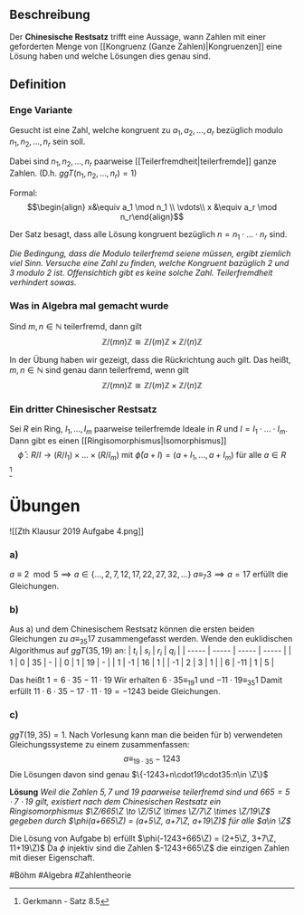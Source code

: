 ## Beschreibung
Der **Chinesische Restsatz** trifft eine Aussage, wann Zahlen mit einer geforderten Menge von [[Kongruenz (Ganze Zahlen)|Kongruenzen]] eine Lösung haben und welche Lösungen dies genau sind.

## Definition
### Enge Variante
Gesucht ist eine Zahl, welche kongruent zu $a_1, a_2, ..., a_r$ bezüglich modulo $n_1, n_2, ..., n_r$ sein soll.

Dabei sind $n_1, n_2, ..., n_r$ paarweise [[Teilerfremdheit|teilerfremde]] ganze Zahlen. (D.h. $ggT(n_1, n_2, ..., n_r) = 1$)

Formal:
$$\begin{align} x&\equiv a_1 \mod n_1 \\
\vdots\\
x &\equiv a_r \mod n_r\end{align}$$

Der Satz besagt, dass alle Lösung kongruent bezüglich $n=n_1 \cdot ... \cdot n_r$ sind.

*Die Bedingung, dass die Modulo teilerfremd seiene müssen, ergibt ziemlich viel Sinn. Versuche eine Zahl zu finden, welche Kongruent bazüglich $2$ und $3$ modulo $2$ ist. Offensichtich gibt es keine solche Zahl. Teilerfremdheit verhindert sowas.*

### Was in Algebra mal gemacht wurde
Sind $m, n \in \mathbb{N}$ teilerfremd, dann gilt $$\mathbb{Z}/(mn)\mathbb{Z} \cong \mathbb{Z}/(m)\mathbb{Z} \times \mathbb{Z}/(n)\mathbb{Z}$$

In der Übung haben wir gezeigt, dass die Rückrichtung auch gilt. Das heißt, 
$m, n \in \mathbb{N}$ sind genau dann teilerfremd, wenn gilt $$\mathbb{Z}/(mn)\mathbb{Z} \cong \mathbb{Z}/(m)\mathbb{Z} \times \mathbb{Z}/(n)\mathbb{Z}$$

### Ein dritter Chinesischer Restsatz
Sei $R$ ein Ring, $I_1, ..., I_m$ paarweise teilerfremde Ideale in $R$ und $I = I_1 \cdot ... \cdot I_m$. Dann gibt es einen [[Ringisomorphismus|Isomorphismus]]
$$\bar \phi : R/I \to (R/I_1) \times ... \times (R/I_m) \text{ mit } \bar \phi(a+I) = (a+I_1, ..., a+I_m) \text{ für alle } a\in R$$[^1]

# Übungen
![[Zth Klausur 2019 Aufgabe 4.png]]

### a)
$a \equiv 2\mod 5 \implies a \in \{..., 2, 7, 12, 17, 22, 27, 32, ...\}$
$a \equiv_7 3 \implies a = 17$ erfüllt die Gleichungen.

### b)
Aus a) und dem Chinesischem Restsatz können die ersten beiden Gleichungen zu $a \equiv_{35} 17$ zusammengefasst werden.
Wende den euklidischen Algorithmus auf $ggT(35, 19)$ an:
| $t_i$ | $s_i$ | $r_i$ | $q_i$ |
| ----- | ----- | ----- | ----- |
| 1     | 0     | 35    | -     |
| 0     | 1     | 19    | -     |
| 1     | -1    | 16    | 1     |
| -1    | 2     | 3     | 1     |
| 6     | -11   | 1     | 5     |

Das heißt $1 = 6 \cdot 35 -11\cdot 19$
Wir erhalten $6 \cdot 35 \equiv_{19} 1$ und $-11\cdot 19 \equiv_{35} 1$
Damit erfüllt $11 \cdot 6 \cdot 35 - 17 \cdot 11\cdot 19 = -1243$ beide Gleichungen.

### c)
$ggT(19, 35) = 1$. Nach Vorlesung kann man die beiden für b) verwendeten Gleichungssysteme zu einem zusammenfassen:
$$a \equiv_{19\cdot35}-1243$$
Die Lösungen davon sind genau $\{-1243+n\cdot19\cdot35:n\in \Z\}$

**Lösung**
*Weil die Zahlen $5, 7$ und $19$ paarweise teilerfremd sind und $665 = 5\cdot7 \cdot 19$ gilt, existiert nach dem Chinesischen Restsatz ein Ringisomorphismus $\Z/665\Z \to \Z/5\Z \times \Z/7\Z \times \Z/19\Z$ gegeben durch $\phi(a+665\Z) = (a+5\Z, a+7\Z, a+19\Z)$ für alle $a\in \Z$*

Die Lösung von Aufgabe b) erfüllt $\phi(-1243+665\Z) = (2+5\Z, 3+7\Z, 11+19\Z)$
Da $\phi$ injektiv sind die Zahlen $-1243+665\Z$ die einzigen Zahlen mit dieser Eigenschaft.


#Böhm #Algebra #Zahlentheorie 

[^1]: Gerkmann - Satz 8.5